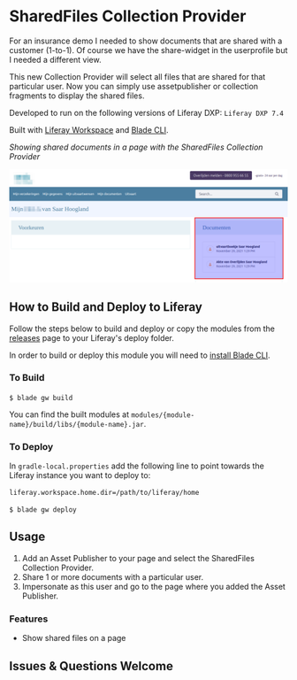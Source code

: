 # SharedFiles Collection Provider

For an insurance demo I needed to show documents that are shared with a customer (1-to-1).
Of course we have the share-widget in the userprofile but I needed a different view.

This new Collection Provider will select all files that are shared for that particular user.
Now you can simply use assetpublisher or collection fragments to display the shared files.

Developed to run on the following versions of Liferay DXP: `Liferay DXP 7.4`

Built with [Liferay Workspace](https://help.liferay.com/hc/en-us/articles/360029147471-Liferay-Workspace) and [Blade CLI](https://help.liferay.com/hc/en-us/articles/360029147071-Blade-CLI).

*Showing shared documents in a page with the SharedFiles Collection Provider*

![screenshot](display.png)

## How to Build and Deploy to Liferay

Follow the steps below to build and deploy or copy the modules from the [releases](../../../releases/latest) page to your Liferay's deploy folder.

In order to build or deploy this module you will need to [install Blade CLI](https://help.liferay.com/hc/en-us/articles/360028833852-Installing-Blade-CLI).

### To Build

`$ blade gw build`

You can find the built modules at `modules/{module-name}/build/libs/{module-name}.jar`.

### To Deploy

In `gradle-local.properties` add the following line to point towards the Liferay instance you want to deploy to:
```
liferay.workspace.home.dir=/path/to/liferay/home
```

`$ blade gw deploy`

## Usage
1. Add an Asset Publisher to your page and select the SharedFiles Collection Provider.
2. Share 1 or more documents with a particular user.
3. Impersonate as this user and go to the page where you added the Asset Publisher.

### Features

* Show shared files on a page

## Issues & Questions Welcome